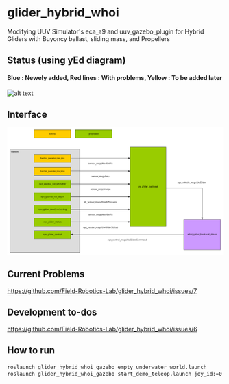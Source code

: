 # glider_hybrid_whoi
Modifying UUV Simulator's eca_a9 and uuv_gazebo_plugin for Hybrid Gliders with Buyoncy ballast, sliding mass, and Propellers

## Status (using yEd diagram)
#### Blue : Newely added,  Red lines : With problems,  Yellow : To be added later
![alt text](https://github.com/woensug-choi/glider_hybrid_whoi/blob/master/DevelopmentDiagram.png?raw=true)

## Interface
![alt text](https://github.com/Field-Robotics-Lab/glider_hybrid_whoi/blob/master/uw_glider_interface.png?raw=true)

## Current Problems
https://github.com/Field-Robotics-Lab/glider_hybrid_whoi/issues/7

## Development to-dos
https://github.com/Field-Robotics-Lab/glider_hybrid_whoi/issues/6

## How to run
```bash
roslaunch glider_hybrid_whoi_gazebo empty_underwater_world.launch
roslaunch glider_hybrid_whoi_gazebo start_demo_teleop.launch joy_id:=0
```
